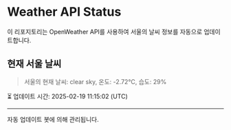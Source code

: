 
# Weather API Status

이 리포지토리는 OpenWeather API를 사용하여 서울의 날씨 정보를 자동으로 업데이트합니다.

## 현재 서울 날씨
> 서울의 현재 날씨: clear sky, 온도: -2.72°C, 습도: 29%

⏳ 업데이트 시간: 2025-02-19 11:15:02 (UTC)

---
자동 업데이트 봇에 의해 관리됩니다.
